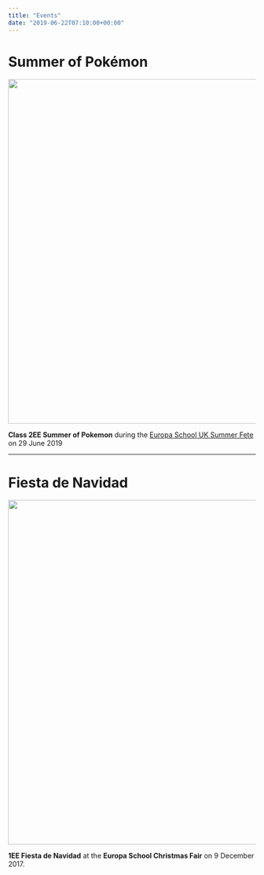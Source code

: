 ```yaml
---
title: "Events"
date: "2019-06-22T07:10:00+00:00"
---
```


# Summer of Pokémon

<a href="/summer-fete-2019"><img src="/pokefete/poke-fete-website-large.png" width="700px" align="center" /></a>

**Class 2EE Summer of Pokemon** during the [Europa School UK Summer Fete](https://www.europa-pta.org/summer-fete.html) on 29 June 2019

<hr>

# Fiesta de Navidad

<img src="/fiesta/flyers.png" width="700px" align="center" />

**1EE Fiesta de Navidad** at the **Europa School Christmas Fair** on 9 December 2017.
